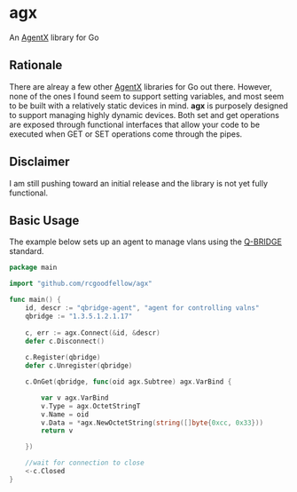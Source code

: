# agx
An [AgentX](https://tools.ietf.org/html/rfc2741) library for Go

## Rationale
There are alreay a few other [AgentX](https://tools.ietf.org/html/rfc2741) libraries for Go out there. However, none of the ones I found seem to support setting variables, and most seem to be built with a relatively static devices in mind. **agx** is purposely designed to support managing highly dynamic devices. Both set and get operations are exposed through functional interfaces that allow your code to be executed when GET or SET operations come through the pipes.

## Disclaimer 
I am still pushing toward an initial release and the library is not yet fully functional.

## Basic Usage
The example below sets up an agent to manage vlans using the [Q-BRIDGE](https://tools.ietf.org/html/rfc4363) standard.
```go
package main

import "github.com/rcgoodfellow/agx"

func main() {
	id, descr := "qbridge-agent", "agent for controlling valns"
	qbridge := "1.3.5.1.2.1.17"
	
	c, err := agx.Connect(&id, &descr)
	defer c.Disconnect()
	
	c.Register(qbridge)
	defer c.Unregister(qbridge)

	c.OnGet(qbridge, func(oid agx.Subtree) agx.VarBind {

		var v agx.VarBind
		v.Type = agx.OctetStringT
		v.Name = oid
		v.Data = *agx.NewOctetString(string([]byte{0xcc, 0x33}))
		return v

	})

	//wait for connection to close
	<-c.Closed
}
```
